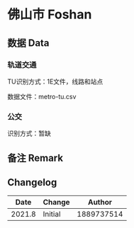 # 佛山市 Foshan

## 数据 Data

### 轨道交通

TU识别方式：1E文件，线路和站点

数据文件：metro-tu.csv

### 公交

识别方式：暂缺

## 备注 Remark

## Changelog

Date | Change | Author
-----|--------|-------
2021.8 | Initial | 1889737514 

